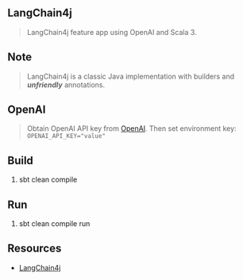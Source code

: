 LangChain4j
-----------
>LangChain4j feature app using OpenAI and Scala 3.

Note
----
>LangChain4j is a classic Java implementation with builders and ***unfriendly*** annotations.

OpenAI
------
>Obtain OpenAI API key from [OpenAI](https://openai.com/api/). Then set environment key: ```OPENAI_API_KEY="value"```

Build
-----
1. sbt clean compile

Run
---
1. sbt clean compile run

Resources
---------
* [LangChain4j](https://docs.langchain4j.dev/intro)
